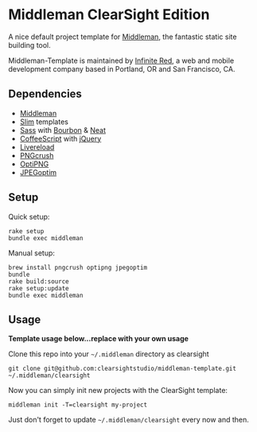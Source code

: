 # Middleman ClearSight Edition

A nice default project template for [Middleman](http://middlemanapp.com), the fantastic static site building tool.

Middleman-Template is maintained by [Infinite Red](http://infinite.red), a web and mobile development company based in Portland, OR and San Francisco, CA.

## Dependencies

- [Middleman](http://middlemanapp.com)
- [Slim](http://slim-lang.com/) templates
- [Sass](http://sass-lang.com/) with [Bourbon](http://bourbon.io/) & [Neat](http://neat.bourbon.io/)
- [CoffeeScript](http://coffeescript.org/) with [jQuery](http://jquery.com/)
- [Livereload](https://github.com/middleman/middleman-livereload)
- [PNGcrush](http://pmt.sourceforge.net/pngcrush/)
- [OptiPNG]()
- [JPEGoptim]()

## Setup

Quick setup:

```
rake setup
bundle exec middleman
```

Manual setup:

```
brew install pngcrush optipng jpegoptim
bundle
rake build:source
rake setup:update
bundle exec middleman
```

## Usage

**Template usage below...replace with your own usage**

Clone this repo into your `~/.middleman` directory as clearsight

    git clone git@github.com:clearsightstudio/middleman-template.git ~/.middleman/clearsight

Now you can simply init new projects with the ClearSight template:

    middleman init -T=clearsight my-project

Just don't forget to update `~/.middleman/clearsight` every now and then.
